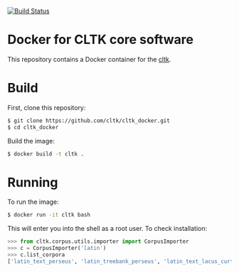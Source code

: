 [![Build Status](https://travis-ci.org/cltk/cltk_docker.svg?branch=master)](https://travis-ci.org/cltk/cltk_docker)

# Docker for CLTK core software
This repository contains a Docker container for the [cltk](http://cltk.org).


# Build
First, clone this repository:
``` bash
$ git clone https://github.com/cltk/cltk_docker.git
$ cd cltk_docker
```

Build the image:
```bash
$ docker build -t cltk .
```

# Running
To run the image:
```bash
$ docker run -it cltk bash
```

This will enter you into the shell as a root user. To check installation:

```python
>>> from cltk.corpus.utils.importer import CorpusImporter
>>> c = CorpusImporter('latin')
>>> c.list_corpora
['latin_text_perseus', 'latin_treebank_perseus', 'latin_text_lacus_curtius', 'latin_text_latin_library', 'phi5', 'phi7', 'latin_proper_names_cltk', 'latin_models_cltk', 'latin_pos_lemmata_cltk', 'latin_treebank_index_thomisticus', 'latin_lexica_perseus', 'latin_training_set_sentence_cltk', 'latin_word2vec_cltk', 'latin_text_antique_digiliblt', 'latin_text_corpus_grammaticorum_latinorum']
```
